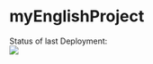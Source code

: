 # myEnglishProject

Status of last Deployment:<br> 
<img src="https://github.com/oav-it/myEnglishProject/actions/workflows/my-basics.yml/badge.svg?branch=main"><br>


